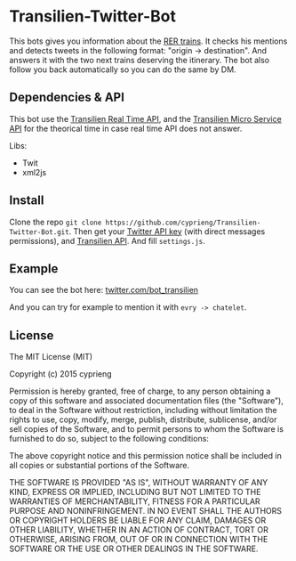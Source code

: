 # Transilien-Twitter-Bot
This bots gives you information about the [RER trains](https://en.wikipedia.org/wiki/R%C3%A9seau_Express_R%C3%A9gional).
It checks his mentions and detects tweets in the following format: "origin -> destination". And answers it with the two next trains deserving the itinerary. The bot also follow you back automatically so you can do the same by DM.

## Dependencies & API
This bot use the [Transilien Real Time API](https://ressources.data.sncf.com/explore/dataset/api-temps-reel-transilien/), and the [Transilien Micro Service API](https://ressources.data.sncf.com/explore/dataset/sncf-micro-services/) for the theorical time in case real time API does not answer.

Libs:
* Twit
* xml2js

## Install
Clone the repo `git clone https://github.com/cyprieng/Transilien-Twitter-Bot.git`.
Then get your [Twitter API key](https://apps.twitter.com/) (with direct messages permissions), and [Transilien API](https://ressources.data.sncf.com/explore/dataset/api-temps-reel-transilien/). And fill `settings.js`.

## Example
You can see the bot here: [twitter.com/bot_transilien](https://twitter.com/bot_transilien)

And you can try for example to mention it with `evry -> chatelet`.

## License
The MIT License (MIT)

Copyright (c) 2015 cyprieng

Permission is hereby granted, free of charge, to any person obtaining a copy
of this software and associated documentation files (the "Software"), to deal
in the Software without restriction, including without limitation the rights
to use, copy, modify, merge, publish, distribute, sublicense, and/or sell
copies of the Software, and to permit persons to whom the Software is
furnished to do so, subject to the following conditions:

The above copyright notice and this permission notice shall be included in
all copies or substantial portions of the Software.

THE SOFTWARE IS PROVIDED "AS IS", WITHOUT WARRANTY OF ANY KIND, EXPRESS OR
IMPLIED, INCLUDING BUT NOT LIMITED TO THE WARRANTIES OF MERCHANTABILITY,
FITNESS FOR A PARTICULAR PURPOSE AND NONINFRINGEMENT. IN NO EVENT SHALL THE
AUTHORS OR COPYRIGHT HOLDERS BE LIABLE FOR ANY CLAIM, DAMAGES OR OTHER
LIABILITY, WHETHER IN AN ACTION OF CONTRACT, TORT OR OTHERWISE, ARISING FROM,
OUT OF OR IN CONNECTION WITH THE SOFTWARE OR THE USE OR OTHER DEALINGS IN
THE SOFTWARE.
